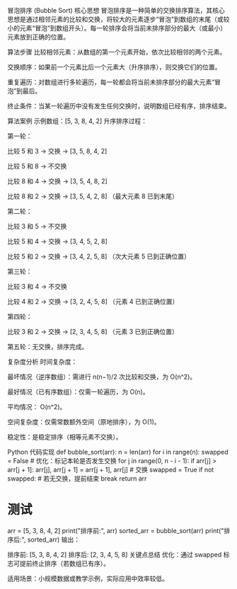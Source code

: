 冒泡排序 (Bubble Sort)
核心思想
冒泡排序是一种简单的交换排序算法，其核心思想是通过相邻元素的比较和交换，将较大的元素逐步“冒泡”到数组的末尾（或较小的元素“冒泡”到数组开头）。每一轮排序会将当前未排序部分的最大（或最小）元素放到正确的位置。

算法步骤
比较相邻元素：从数组的第一个元素开始，依次比较相邻的两个元素。

交换顺序：如果前一个元素比后一个元素大（升序排序），则交换它们的位置。

重复遍历：对数组进行多轮遍历，每一轮都会将当前未排序部分的最大元素“冒泡”到最后。

终止条件：当某一轮遍历中没有发生任何交换时，说明数组已经有序，排序结束。

算法案例
示例数组：[5, 3, 8, 4, 2]
升序排序过程：

第一轮：

比较 5 和 3 → 交换 → [3, 5, 8, 4, 2]

比较 5 和 8 → 不交换

比较 8 和 4 → 交换 → [3, 5, 4, 8, 2]

比较 8 和 2 → 交换 → [3, 5, 4, 2, 8]
（最大元素 8 已到末尾）

第二轮：

比较 3 和 5 → 不交换

比较 5 和 4 → 交换 → [3, 4, 5, 2, 8]

比较 5 和 2 → 交换 → [3, 4, 2, 5, 8]
（次大元素 5 已到正确位置）

第三轮：

比较 3 和 4 → 不交换

比较 4 和 2 → 交换 → [3, 2, 4, 5, 8]
（元素 4 已到正确位置）

第四轮：

比较 3 和 2 → 交换 → [2, 3, 4, 5, 8]
（元素 3 已到正确位置）

第五轮：无交换，排序完成。

复杂度分析
时间复杂度：

最坏情况（逆序数组）：需进行 n(n−1)/2 次比较和交换，为 O(n^2)。

最好情况（已有序数组）：仅需一轮遍历，为 O(n)。

平均情况： O(n^2)。

空间复杂度：仅需常数额外空间（原地排序），为 O(1)。

稳定性：是稳定排序（相等元素不交换）。

Python 代码实现
def bubble_sort(arr):
n = len(arr)
for i in range(n):
swapped = False  # 优化：标记本轮是否发生交换
for j in range(0, n - i - 1):
if arr[j] > arr[j + 1]:
arr[j], arr[j + 1] = arr[j + 1], arr[j]  # 交换
swapped = True
if not swapped:  # 若无交换，提前结束
break
return arr

# 测试
arr = [5, 3, 8, 4, 2]
print("排序前:", arr)
sorted_arr = bubble_sort(arr)
print("排序后:", sorted_arr)
输出：

排序前: [5, 3, 8, 4, 2]
排序后: [2, 3, 4, 5, 8]
关键点总结
优化：通过 swapped 标志可提前终止排序（若数组已有序）。

适用场景：小规模数据或教学示例，实际应用中效率较低。